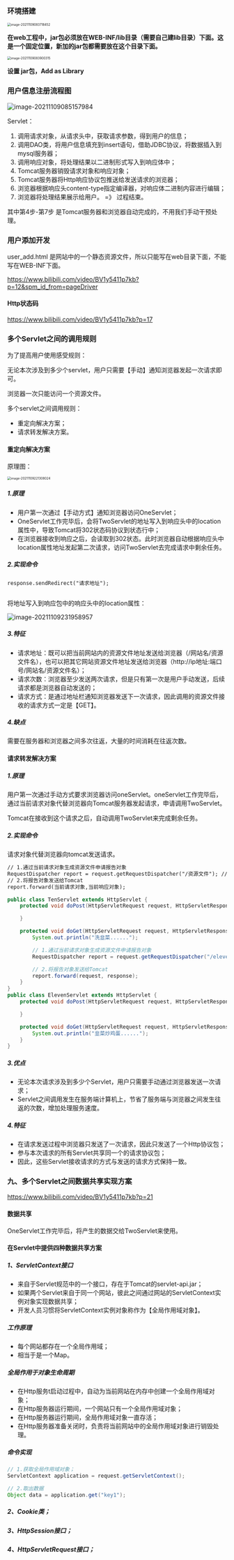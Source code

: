 ### 环境搭建

<img src="Servlet-在线考试管理系统开发.assets/image-20211109083718452.png" alt="image-20211109083718452" style="zoom:50%;" />

**在web工程中，jar包必须放在WEB-INF/lib目录（需要自己建lib目录）下面。这是一个固定位置，新加的jar包都需要放在这个目录下面。**

<img src="Servlet-在线考试管理系统开发.assets/image-20211109083900315.png" alt="image-20211109083900315" style="zoom:50%;" />

**设置 jar包，Add as Library**



### 用户信息注册流程图

![image-20211109085157984](Servlet-在线考试管理系统开发.assets/image-20211109085157984.png)



Servlet：

1. 调用请求对象，从请求头中，获取请求参数，得到用户的信息；
2. 调用DAO类，将用户信息填充到insert语句，借助JDBC协议，将数据插入到mysql服务器；
3. 调用响应对象，将处理结果以二进制形式写入到响应体中；
4. Tomcat服务器销毁请求对象和响应对象；
5. Tomcat服务器将Http响应协议包推送给发送请求的浏览器；
6. 浏览器根据响应头content-type指定编译器，对响应体二进制内容进行编辑；
7. 浏览器将处理结果展示给用户。 =》 过程结束。

其中第4步-第7步 是Tomcat服务器和浏览器自动完成的，不用我们手动干预处理。



### 用户添加开发

user_add.html 是网站中的一个静态资源文件，所以只能写在web目录下面，不能写在WEB-INF下面。

https://www.bilibili.com/video/BV1y5411p7kb?p=12&spm_id_from=pageDriver

#### Http状态码

https://www.bilibili.com/video/BV1y5411p7kb?p=17

### 多个Servlet之间的调用规则

为了提高用户使用感受规则：

无论本次涉及到多少个servlet，用户只需要【手动】通知浏览器发起一次请求即可。

浏览器一次只能访问一个资源文件。

多个servlet之间调用规则：

- 重定向解决方案；
- 请求转发解决方案。

#### 重定向解决方案

原理图：

<img src="Servlet-在线考试管理系统开发.assets/image-20211109221308024.png" alt="image-20211109221308024" style="zoom:50%;" />



##### 1.原理

- 用户第一次通过【手动方式】通知浏览器访问OneServlet；
- OneServlet工作完毕后，会将TwoServlet的地址写入到响应头中的location属性中，导致Tomcat将302状态码协议到状态行中；
- 在浏览器接收到响应之后，会读取到302状态。此时浏览器自动根据响应头中location属性地址发起第二次请求，访问TwoServlet去完成请求中剩余任务。

##### 2.实现命令

```
response.sendRedirect("请求地址");


```

将地址写入到响应包中的响应头中的location属性：

![image-20211109231958957](Servlet-在线考试管理系统开发.assets/image-20211109231958957.png)

##### 3.特征

- 请求地址：既可以把当前网站内的资源文件地址发送给浏览器（/网站名/资源文件名），也可以把其它网站资源文件地址发送给浏览器（http://ip地址:端口号/网站名/资源文件名）；
- 请求次数：浏览器至少发送两次请求，但是只有第一次是用户手动发送，后续请求都是浏览器自动发送的；
- 请求方式：是通过地址栏通知浏览器发送下一次请求，因此调用的资源文件接收的请求方式一定是【GET】。

##### 4.缺点

需要在服务器和浏览器之间多次往返，大量的时间消耗在往返次数。

#### 请求转发解决方案

##### 1.原理

用户第一次通过手动方式要求浏览器访问oneServlet。oneServlet工作完毕后，通过当前请求对象代替浏览器向Tomcat服务器发起请求，申请调用TwoServlet。

Tomcat在接收到这个请求之后，自动调用TwoServlet来完成剩余任务。

##### 2.实现命令

请求对象代替浏览器向tomcat发送请求。

```txt
// 1.通过当前请求对象生成资源文件申请报告对象
RequestDispatcher report = request.getRequestDispatcher("/资源文件"); // 一定要以"开头"
// 2.将报告对象发送给Tomcat
report.forward(当前请求对象,当前响应对象);

```

```java
public class TenServlet extends HttpServlet {
    protected void doPost(HttpServletRequest request, HttpServletResponse response) throws ServletException, IOException {

    }

    protected void doGet(HttpServletRequest request, HttpServletResponse response) throws ServletException, IOException {
        System.out.println("洗韭菜......");

        // 1.通过当前请求对象生成资源文件申请报告对象
        RequestDispatcher report = request.getRequestDispatcher("/eleven");

        // 2.将报告对象发送给Tomcat
        report.forward(request, response);
    }
}
public class ElevenServlet extends HttpServlet {
    protected void doPost(HttpServletRequest request, HttpServletResponse response) throws ServletException, IOException {

    }

    protected void doGet(HttpServletRequest request, HttpServletResponse response) throws ServletException, IOException {
        System.out.println("韭菜炒鸡蛋......");
    }
}
```



##### 3.优点

- 无论本次请求涉及到多少个Servlet，用户只需要手动通过浏览器发送一次请求；
- Servlet之间调用发生在服务端计算机上，节省了服务端与浏览器之间发生往返的次数，增加处理服务速度。

##### 4.特征

- 在请求发送过程中浏览器只发送了一次请求，因此只发送了一个Http协议包；
- 参与本次请求的所有Servlet共享同一个的请求协议包；
- 因此，这些Servlet接收请求的方式与发送的请求方式保持一致。



### 九、多个Servlet之间数据共享实现方案

https://www.bilibili.com/video/BV1y5411p7kb?p=21

#### 数据共享

OneServlet工作完毕后，将产生的数据交给TwoServlet来使用。

#### 在Servlet中提供四种数据共享方案

##### 1、ServletContext接口

- 来自于Servlet规范中的一个接口，存在于Tomcat的servlet-api.jar；
- 如果两个Servlet来自于同一个网站，彼此之间通过网站的ServletContext实例对象实现数据共享；
- 开发人员习惯将ServletContext实例对象称作为【全局作用域对象】。

##### 工作原理

- 每个网站都存在一个全局作用域；
- 相当于是一个Map。

##### 全局作用于对象生命周期

- 在Http服务t启动过程中，自动为当前网站在内存中创建一个全局作用域对象；
- 在Http服务器运行期间，一个网站只有一个全局作用域对象；
- 在Http服务器运行期间，全局作用域对象一直存活；
- 在Http服务器准备关闭时，负责将当前网站中的全局作用域对象进行销毁处理。

##### 命令实现

```java
// 1.获取全局作用域对象；
ServletContext application = request.getServletContext();

// 2.取出数据
Object data = application.get("key1");
```



##### 2、Cookie类；

##### 3、HttpSession接口；

##### 4、HttpServletRequest接口；
